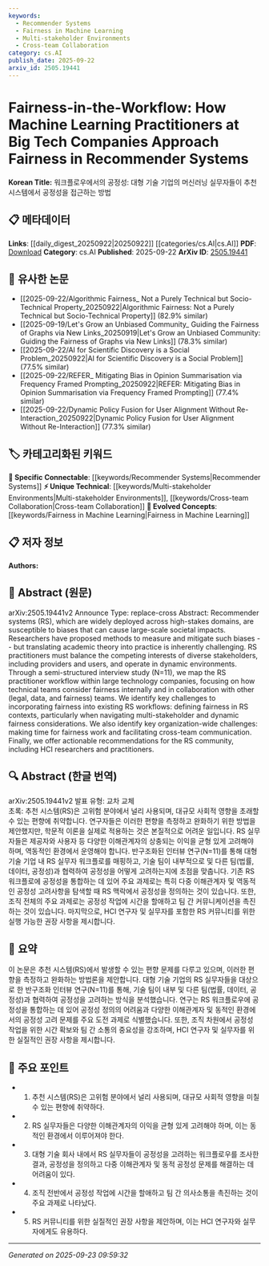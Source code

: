 ```yaml
---
keywords:
  - Recommender Systems
  - Fairness in Machine Learning
  - Multi-stakeholder Environments
  - Cross-team Collaboration
category: cs.AI
publish_date: 2025-09-22
arxiv_id: 2505.19441
---
```


<!-- KEYWORD_LINKING_METADATA:
{
  "processed_timestamp": "2025-09-23T09:59:32.759954",
  "vocabulary_version": "1.0",
  "selected_keywords": [
    "Recommender Systems",
    "Fairness in Machine Learning",
    "Multi-stakeholder Environments",
    "Cross-team Collaboration"
  ],
  "rejected_keywords": [],
  "similarity_scores": {
    "Recommender Systems": 0.92,
    "Fairness in Machine Learning": 0.89,
    "Multi-stakeholder Environments": 0.81,
    "Cross-team Collaboration": 0.78
  },
  "extraction_method": "AI_prompt_based",
  "budget_applied": true,
  "candidates_json": {
    "candidates": [
      {
        "surface": "Recommender Systems",
        "canonical": "Recommender Systems",
        "aliases": [
          "RS"
        ],
        "category": "specific_connectable",
        "rationale": "Recommender systems are central to the paper's discussion and are a key area for fairness considerations.",
        "novelty_score": 0.45,
        "connectivity_score": 0.88,
        "specificity_score": 0.85,
        "link_intent_score": 0.92
      },
      {
        "surface": "Fairness",
        "canonical": "Fairness in Machine Learning",
        "aliases": [
          "Bias Mitigation"
        ],
        "category": "evolved_concepts",
        "rationale": "Fairness is a critical concept in the context of machine learning and recommender systems, especially in high-stakes applications.",
        "novelty_score": 0.55,
        "connectivity_score": 0.79,
        "specificity_score": 0.82,
        "link_intent_score": 0.89
      },
      {
        "surface": "Stakeholders",
        "canonical": "Multi-stakeholder Environments",
        "aliases": [
          "Stakeholder Dynamics"
        ],
        "category": "unique_technical",
        "rationale": "Understanding stakeholder dynamics is essential for implementing fairness in recommender systems.",
        "novelty_score": 0.68,
        "connectivity_score": 0.72,
        "specificity_score": 0.78,
        "link_intent_score": 0.81
      },
      {
        "surface": "Cross-team Communication",
        "canonical": "Cross-team Collaboration",
        "aliases": [
          "Interdisciplinary Communication"
        ],
        "category": "unique_technical",
        "rationale": "Effective cross-team communication is crucial for integrating fairness into workflows.",
        "novelty_score": 0.61,
        "connectivity_score": 0.7,
        "specificity_score": 0.76,
        "link_intent_score": 0.78
      }
    ],
    "ban_list_suggestions": [
      "workflow",
      "providers",
      "users"
    ]
  },
  "decisions": [
    {
      "candidate_surface": "Recommender Systems",
      "resolved_canonical": "Recommender Systems",
      "decision": "linked",
      "scores": {
        "novelty": 0.45,
        "connectivity": 0.88,
        "specificity": 0.85,
        "link_intent": 0.92
      }
    },
    {
      "candidate_surface": "Fairness",
      "resolved_canonical": "Fairness in Machine Learning",
      "decision": "linked",
      "scores": {
        "novelty": 0.55,
        "connectivity": 0.79,
        "specificity": 0.82,
        "link_intent": 0.89
      }
    },
    {
      "candidate_surface": "Stakeholders",
      "resolved_canonical": "Multi-stakeholder Environments",
      "decision": "linked",
      "scores": {
        "novelty": 0.68,
        "connectivity": 0.72,
        "specificity": 0.78,
        "link_intent": 0.81
      }
    },
    {
      "candidate_surface": "Cross-team Communication",
      "resolved_canonical": "Cross-team Collaboration",
      "decision": "linked",
      "scores": {
        "novelty": 0.61,
        "connectivity": 0.7,
        "specificity": 0.76,
        "link_intent": 0.78
      }
    }
  ]
}
-->

# Fairness-in-the-Workflow: How Machine Learning Practitioners at Big Tech Companies Approach Fairness in Recommender Systems

**Korean Title:** 워크플로우에서의 공정성: 대형 기술 기업의 머신러닝 실무자들이 추천 시스템에서 공정성을 접근하는 방법

## 📋 메타데이터

**Links**: [[daily_digest_20250922|20250922]] [[categories/cs.AI|cs.AI]]
**PDF**: [Download](https://arxiv.org/pdf/2505.19441.pdf)
**Category**: cs.AI
**Published**: 2025-09-22
**ArXiv ID**: [2505.19441](https://arxiv.org/abs/2505.19441)

## 🔗 유사한 논문
- [[2025-09-22/Algorithmic Fairness_ Not a Purely Technical but Socio-Technical Property_20250922|Algorithmic Fairness: Not a Purely Technical but Socio-Technical Property]] (82.9% similar)
- [[2025-09-19/Let's Grow an Unbiased Community_ Guiding the Fairness of Graphs via New Links_20250919|Let's Grow an Unbiased Community: Guiding the Fairness of Graphs via New Links]] (78.3% similar)
- [[2025-09-22/AI for Scientific Discovery is a Social Problem_20250922|AI for Scientific Discovery is a Social Problem]] (77.5% similar)
- [[2025-09-22/REFER_ Mitigating Bias in Opinion Summarisation via Frequency Framed Prompting_20250922|REFER: Mitigating Bias in Opinion Summarisation via Frequency Framed Prompting]] (77.4% similar)
- [[2025-09-22/Dynamic Policy Fusion for User Alignment Without Re-Interaction_20250922|Dynamic Policy Fusion for User Alignment Without Re-Interaction]] (77.3% similar)

## 🏷️ 카테고리화된 키워드
**🔗 Specific Connectable**: [[keywords/Recommender Systems|Recommender Systems]]
**⚡ Unique Technical**: [[keywords/Multi-stakeholder Environments|Multi-stakeholder Environments]], [[keywords/Cross-team Collaboration|Cross-team Collaboration]]
**🚀 Evolved Concepts**: [[keywords/Fairness in Machine Learning|Fairness in Machine Learning]]

## 📋 저자 정보

**Authors:** 

## 📄 Abstract (원문)

arXiv:2505.19441v2 Announce Type: replace-cross 
Abstract: Recommender systems (RS), which are widely deployed across high-stakes domains, are susceptible to biases that can cause large-scale societal impacts. Researchers have proposed methods to measure and mitigate such biases -- but translating academic theory into practice is inherently challenging. RS practitioners must balance the competing interests of diverse stakeholders, including providers and users, and operate in dynamic environments. Through a semi-structured interview study (N=11), we map the RS practitioner workflow within large technology companies, focusing on how technical teams consider fairness internally and in collaboration with other (legal, data, and fairness) teams. We identify key challenges to incorporating fairness into existing RS workflows: defining fairness in RS contexts, particularly when navigating multi-stakeholder and dynamic fairness considerations. We also identify key organization-wide challenges: making time for fairness work and facilitating cross-team communication. Finally, we offer actionable recommendations for the RS community, including HCI researchers and practitioners.

## 🔍 Abstract (한글 번역)

arXiv:2505.19441v2 발표 유형: 교차 교체  
초록: 추천 시스템(RS)은 고위험 분야에서 널리 사용되며, 대규모 사회적 영향을 초래할 수 있는 편향에 취약합니다. 연구자들은 이러한 편향을 측정하고 완화하기 위한 방법을 제안했지만, 학문적 이론을 실제로 적용하는 것은 본질적으로 어려운 일입니다. RS 실무자들은 제공자와 사용자 등 다양한 이해관계자의 상충되는 이익을 균형 있게 고려해야 하며, 역동적인 환경에서 운영해야 합니다. 반구조화된 인터뷰 연구(N=11)를 통해 대형 기술 기업 내 RS 실무자 워크플로를 매핑하고, 기술 팀이 내부적으로 및 다른 팀(법률, 데이터, 공정성)과 협력하여 공정성을 어떻게 고려하는지에 초점을 맞춥니다. 기존 RS 워크플로에 공정성을 통합하는 데 있어 주요 과제로는 특히 다중 이해관계자 및 역동적인 공정성 고려사항을 탐색할 때 RS 맥락에서 공정성을 정의하는 것이 있습니다. 또한, 조직 전체의 주요 과제로는 공정성 작업에 시간을 할애하고 팀 간 커뮤니케이션을 촉진하는 것이 있습니다. 마지막으로, HCI 연구자 및 실무자를 포함한 RS 커뮤니티를 위한 실행 가능한 권장 사항을 제시합니다.

## 📝 요약

이 논문은 추천 시스템(RS)에서 발생할 수 있는 편향 문제를 다루고 있으며, 이러한 편향을 측정하고 완화하는 방법론을 제안합니다. 대형 기술 기업의 RS 실무자들을 대상으로 한 반구조화 인터뷰 연구(N=11)를 통해, 기술 팀이 내부 및 다른 팀(법률, 데이터, 공정성)과 협력하여 공정성을 고려하는 방식을 분석했습니다. 연구는 RS 워크플로우에 공정성을 통합하는 데 있어 공정성 정의의 어려움과 다양한 이해관계자 및 동적인 환경에서의 공정성 고려 문제를 주요 도전 과제로 식별했습니다. 또한, 조직 차원에서 공정성 작업을 위한 시간 확보와 팀 간 소통의 중요성을 강조하며, HCI 연구자 및 실무자를 위한 실질적인 권장 사항을 제시합니다.

## 🎯 주요 포인트

- 1. 추천 시스템(RS)은 고위험 분야에서 널리 사용되며, 대규모 사회적 영향을 미칠 수 있는 편향에 취약하다.
- 2. RS 실무자들은 다양한 이해관계자의 이익을 균형 있게 고려해야 하며, 이는 동적인 환경에서 이루어져야 한다.
- 3. 대형 기술 회사 내에서 RS 실무자들이 공정성을 고려하는 워크플로우를 조사한 결과, 공정성을 정의하고 다중 이해관계자 및 동적 공정성 문제를 해결하는 데 어려움이 있다.
- 4. 조직 전반에서 공정성 작업에 시간을 할애하고 팀 간 의사소통을 촉진하는 것이 주요 과제로 나타났다.
- 5. RS 커뮤니티를 위한 실질적인 권장 사항을 제안하며, 이는 HCI 연구자와 실무자에게도 유용하다.


---

*Generated on 2025-09-23 09:59:32*